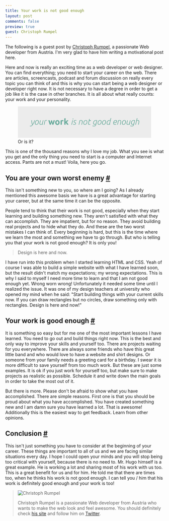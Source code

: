 ```yaml
---
title: Your work is not good enough
layout: post
comments: false
preview: true
guest: Christoph Rumpel
---
```

<section>
<p class='explanation'>The following is a guest post by <a href="http://christoph-rumpel.com/">Christoph Rumpel</a>, a passionate Web developer from Austria. I'm very glad to have him writing a motivational post here.</p>
<p>Here and now is really an exciting time as a web developer or web designer. You can find everything; you need to start your career on the web. There are articles, screencasts, podcast and forum discussion on really every topic you can think of and this is why you can start being a web designer or developer right now. It is not necessary to have a degree in order to get a job like it is the case in other branches. It is all about what really counts: your work and your personality.</p>
<figure class="figure">
<img src="/images/your-work-is-not-good-enough__catch-phrase.png" alt="" />
<figcaption>Or is it?</figcaption>
</figure>
<p>This is one of the thousand reasons why I love my job. What you see is what you get and the only thing you need to start is a computer and Internet access. Pants are not a must! Voila, here you go.</p>
</section>
<section id="you-are-your-own-worst-enemy">
<h2>You are your own worst enemy <a href="#you-are-your-own-worst-enemy">#</a></h2>
<p>This isn't something new to you, so where am I going? As I already mentioned this awesome basis we have is a great advantage for starting your career, but at the same time it can be the opposite.</p>
<p>People tend to think that their work is not good, especially when they start learning and building something new. They aren't satisfied with what they can accomplish. They are impatient, but for no reason. They avoid building real projects and to hide what they do. And these are the two worst mistakes I can think of. Every beginning is hard, but this is the time where we learn the most and something we have to go through. But who is telling you that your work is not good enough? It is only you!</p>
<blockquote class="pull-quote-right">Design is here and now.</blockquote>
<p>I have run into this problem when I started learning HTML and CSS. Yeah of course I was able to build a simple website with what I have learned soon, but the result didn't match my expectations; my wrong expectations. This is why I said to myself I need more time to learn and that I am not good enough yet. Wrong worn wrong! Unfortunately it needed some time until I realized the issue. It was one of my design teachers at university who opened my mind when he said: "Start building things with your current skills now. If you can draw rectangles but no circles, draw something only with rectangles. Design is here and now!"</p>
</section>
<section id="your-work-is-good-enough">
<h2>Your work is good enough <a href="#your-work-is-good-enough">#</a></h2>
<p>It is something so easy but for me one of the most important lessons I have learned. You need to go out and build things right now. This is the best and only way to improve your skills and yourself too. There are projects waiting for you everywhere. There are always some friends who have this great little band and who would love to have a website and shirt designs. Or someone from your family needs a greeting card for a birthday. I swear it is more difficult to save yourself from too much work. But these are just some examples. It is ok if you just work for yourself too, but make sure to make projects as realistic as possible. Schedule it and write down the main goals in order to take the most out of it.</p>
<p>But there is more. Please don't be afraid to show what you have accomplished. There are simple reasons. First one is that you should be proud about what you have accomplished. You have created something new and I am damn sure you have learned a lot. That is awesome! Additionally this is the easiest way to get feedback. Learn from other opinions.</p>
</section>
<section id="conclusion">
<h2>Conclusion <a href="#conclusion">#</a></h2>
<p>This isn't just something you have to consider at the beginning of your career. These things are important to all of us and we are facing similar situations every day. I hope I could open your minds and you will stop being too critical with yourself, because there is no need to. Mr. Hugo himself is a great example. He is working a lot and sharing most of his work with us too. This is a great benefit for us and for him. He told me that there are times too, when he thinks his work is not good enough. I can tell you / him that his work is definitely good enough and your work is too!</p>
<blockquote class="quote">
<img src="http://christoph-rumpel.com/wp-content/themes/cr2013/_/img/icon_christoph.png" alt="Christoph Rumpel" class="pull-image--left"  style="height: 150px">
<p>Christoph Rumpel is a passionate Web developer from Austria who wants to make the web look and feel awesome. You should definitely check <a href="http://christoph-rumpel.com/">his site</a> and follow him on <a href="https://twitter.com/christophrumpel">Twitter</a>.</p>
</blockquote>
</section>